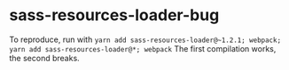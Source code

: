 # sass-resources-loader-bug
To reproduce, run with `yarn add sass-resources-loader@~1.2.1; webpack; yarn add sass-resources-loader@*; webpack`
The first compilation works, the second breaks.
